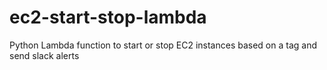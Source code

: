 # ec2-start-stop-lambda
Python Lambda function to start or stop EC2 instances based on a tag and send slack alerts
